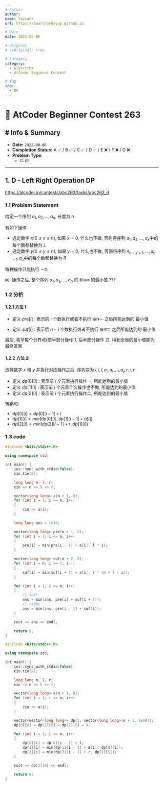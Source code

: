 ```yaml
---
# Author
author:
name: TayLock
url: https://iwantdaydayup.github.io

# Date
date: 2022-08-06

# Original
# isOriginal: true

# Category
category:
  - Algorithm
  - AtCoder Beginner Contest

# Tag
tag:
  - DP
---
```


# 🧩 AtCoder Beginner Contest 263

## # Info & Summary

- **Date:** `2022-08-06`
- **Completion Status:** A ✅ / B ✅ / C ✅ / D ✅ / E ❌ / F ❌ / G ❌
- **Problem Type**:
  - D: `DP`

---

## 1. D - Left Right Operation DP

<https://atcoder.jp/contests/abc263/tasks/abc263_d>

### 1.1 Problem Statement

给定一个序列 $a_1, a_2, ..., a_n$, 长度为 $n$

有如下操作:

- 选定数字 $x(0 \le x \le n)$, 如果 $x = 0$, 什么也不做, 否则将序列 $a_1, a_2, ..., a_x$中的每个数都替换为 $L$
- 选定数字 $y(0 \le y \le n)$, 如果 $y = 0$, 什么也不做, 否则将序列 $n_{n - y + 1}, ...,a_{n - 1}, a_n$中的每个数都替换为 $R$

每种操作只能执行 `一次`

问: 操作之后, 整个序列 $a_1, a_2, ..., a_n$ 的 `和sum` 的最小值 ???

### 1.2 分析

#### 1.2.1 方法 1

- 定义 $pre[i]$ : 表示前 $i$ 个数执行或者不执行 `操作一` 之后所能达到的 最小值

- 定义 $suf[i]$ : 表示后 $n - i$ 个数执行或者不执行 `操作二` 之后所能达到的 最小值

最后, 枚举每个分界点(前半部分操作 1, 后半部分操作 2), 得到全局的最小值即为最终答案

#### 1.2.2 方法 2

选择数字 $x$ 和 $y$ 并执行对应操作之后, 序列变为 $l, l, l, a_i, a_{i + 1}, a_j, r, r, r$

- 定义 $dp[0][i]$ : 表示前 $i$ 个元素执行操作一, 所能达到的最小值
- 定义 $dp[1][i]$ : 表示前 $i$ 个元素什么操作也不做, 所能达到的最小值
- 定义 $dp[2][i]$ : 表示前 $i$ 个元素执行操作二, 所能达到的最小值

转移时:

- $dp[0][i] = dp[0][i - 1] + l$
- $dp[1][i] = min(dp[0][i], dp[1][i - 1] + a[i])$
- $dp[2][i] = min(dp[2][i - 1] + r, dp[1][i])$

### 1.3 code

```cpp
#include <bits/stdc++.h>

using namespace std;

int main() {
    ios::sync_with_stdio(false);
    cin.tie(0);

    long long n, l, r;
    cin >> n >> l >> r;

    vector<long long> a(n + 1, 0);
    for (int i = 1; i <= n; i++)
    {
        cin >> a[i];
    }

    long long ans = 1e18;

    vector<long long> pre(n + 1, 0);
    for (int i = 1; i <= n; i++)
    {
        pre[i] = min(pre[i - 1] + a[i], l * i);
    }

    vector<long long> suf(n + 2, 0);
    for (int i = n; i >= 1; i--)
    {
        suf[i] = min(suf[i + 1] + a[i], r * (n + 1 - i));
    }

    for (int i = 1; i <= n; i++)
    {
        // left
        ans = min(ans, pre[i] + suf[i + 1]);
        // right
        ans = min(ans, pre[i - 1] + suf[i]);
    }

    cout << ans << endl;

    return 0;
}
```

```cpp
#include <bits/stdc++.h>

using namespace std;

int main() {
    ios::sync_with_stdio(false);
    cin.tie(0);

    long long n, l, r;
    cin >> n >> l >> r;

    vector<long long> a(n + 1, 0);
    for (int i = 1; i <= n; i++)
    {
        cin >> a[i];
    }

    vector<vector<long long>> dp(3, vector<long long>(n + 1, 1e18));
    dp[0][0] = dp[1][0] = dp[2][0] = 0;

    for (int i = 1; i <= n; i++)
    {
        dp[0][i] = dp[0][i - 1] + l;
        dp[1][i] = min(dp[1][i - 1] + a[i], dp[0][i]);
        dp[2][i] = min(dp[2][i - 1] + r, dp[1][i]);
    }

    cout << dp[2][n] << endl;

    return 0;
}
```
